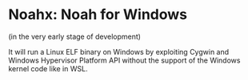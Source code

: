 # Noahx: Noah for Windows
(in the very early stage of development)

It will run a Linux ELF binary on Windows by exploiting Cygwin and Windows Hypervisor Platform API without the support of the Windows kernel code like in WSL.
